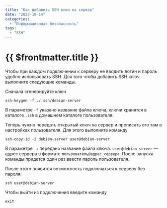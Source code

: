 ```yaml
---
title: "Как добавить SSH ключ на сервер"
date: "2023-10-14"
categories:
  - "Информационная безопасность"
tags:
  - "SSH"
---
```


# {{ $frontmatter.title }}

Чтобы при каждом подключении к серверу не вводить логин и пароль удобно использовать SSH. Для того чтобы добавить SSH ключ выполните следующие команды.

Сначала сгенерируйте ключ

```
ssh-keygen -f ./.ssh/debian-server
```

В параметре `-f` указано название файла ключа, ключи хранятся в каталоге `.ssh` в домашнем каталоге пользователя.

Теперь нужно передать открытый ключ на сервер и прописать его там в настройках пользователя. Для этого выполните команду

```
ssh-copy-id -i debian-server user@debian-server
```

В параметре `-i` передано название файла ключа. `user@debian-server` — адрес сервера в формате `пользователь@адрес_сервера`. После запуска команды придется один раз ввести пароль пользователя.

После этого появится возможность подключаться к серверу без пароля:

```
ssh user@debian-server
```

Чтобы выйти из подключения введите команду

```
exit
```
